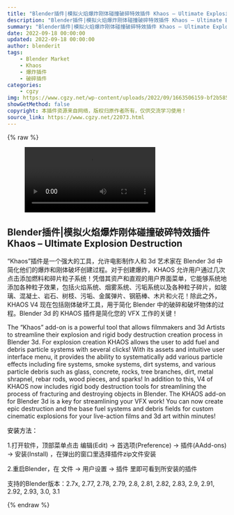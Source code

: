 ```yaml
---
title: "Blender插件|模拟火焰爆炸刚体碰撞破碎特效插件 Khaos – Ultimate Explosion Destruction"
description: "Blender插件|模拟火焰爆炸刚体碰撞破碎特效插件 Khaos – Ultimate Explosion Destruction"
summary: "Blender插件|模拟火焰爆炸刚体碰撞破碎特效插件 Khaos – Ultimate Explosion Destruction"
date: 2022-09-18 00:00:00
updated: 2022-09-18 00:00:00
author: blenderit
tags: 
    - Blender Market
    - Khaos
    - 爆炸插件
    - 破碎插件
categories:
    - cgzy
img: https://www.cgzy.net/wp-content/uploads/2022/09/1663506159-bf2b585aaeb7a04.jpg
showGetMethod: false
copyright: 本插件资源来自网络，版权归原作者所有，仅供交流学习使用！
source_link: https://www.cgzy.net/22073.html
---
```


{% raw %}
<figure class="wp-block-video aligncenter"><video controls src="https://cloud.video.taobao.com/play/u/717183932/p/1/e/6/t/1/377374237760.mp4"></video></figure><div class="wp-block-pandastudio-title"><div class="title_style_01"><h2 id="h2-0">Blender插件|模拟火焰爆炸刚体碰撞破碎特效插件 Khaos – Ultimate Explosion Destruction</h2></div></div><p>“Khaos”插件是一个强大的工具，允许电影制作人和 3d 艺术家在 Blender 3d 中简化他们的爆炸和刚体破坏创建过程。对于创建爆炸，KHAOS 允许用户通过几次点击添加燃料和碎片粒子系统！凭借其资产和直观的用户界面菜单，它能够系统地添加各种粒子效果，包括火焰系统、烟雾系统、污垢系统以及各种粒子碎片，如玻璃、混凝土、岩石、树枝、污垢、金属弹片、钢筋棒、木片和火花！除此之外，KHAOS V4 现在包括刚体破坏工具，用于简化 Blender 中的破碎和破坏物体的过程。Blender 3d 的 KHAOS 插件是简化您的 VFX 工作的关键！</p><p>The “Khaos” add-on is a powerful tool that allows filmmakers and 3d Artists to streamline their explosion and rigid body destruction creation process in Blender 3d. For explosion creation KHAOS allows the user to add fuel and debris particle systems with several clicks! With its assets and intuitive user interface menu, it provides the ability to systematically add various particle effects including fire systems, smoke systems, dirt systems, and various particle debris such as glass, concrete, rocks, tree branches, dirt, metal shrapnel, rebar rods, wood pieces, and sparks! In addition to this, V4 of KHAOS now includes rigid body destruction tools for streamlining the process of fracturing and destroying objects in Blender. The KHAOS add-on for Blender 3d is a key for streamlining your VFX work! You can now create epic destruction and the base fuel systems and debris fields for custom cinematic explosions for your live-action films and 3d art within minutes!</p><p><mark style="background-color:rgba(0, 0, 0, 0)" class="has-inline-color has-vivid-red-color">安装方法：</mark></p><p>1.打开软件，顶部菜单点击 编辑(Edit) → 首选项(Preference) → 插件(AAdd-ons) → 安装(Install) ，在弹出的窗口里选择插件zip文件安装</p><p>2.重启Blender，在 文件 → 用户设置 → 插件 里即可看到所安装的插件</p><div class="wp-block-pandastudio-tips"><div class="tip success "><p>支持的Blender版本：2.7x, 2.77, 2.78, 2.79, 2.8, 2.81, 2.82, 2.83, 2.9, 2.91, 2.92, 2.93, 3.0, 3.1</p>
</div></div>
<div style="display: none">cgzy</div>
{% endraw %}